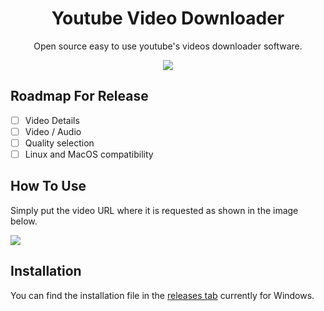 <h1 align="center">Youtube Video Downloader</h1>
<p align="center">Open source easy to use youtube's videos downloader software.</p>

<p align="center"><img src="https://github.com/daraem/Youtube-Video-Downloader/blob/main/logo.png" align="center"></p>

## Roadmap For Release

- [ ] Video Details
- [ ] Video / Audio
- [ ] Quality selection
- [ ] Linux and MacOS compatibility

## How To Use
Simply put the video URL where it is requested as shown in the image below.

 <img src="https://github.com/daraem/Youtube-Video-Downloader/blob/main/DemoYVD.png">


## Installation
You can find the installation file in the [releases tab](https://github.com/daraem/Youtube-Video-Downloader/releases) currently for Windows.